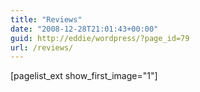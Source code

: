```yaml
---
title: "Reviews"
date: "2008-12-28T21:01:43+00:00"
guid: http://eddie/wordpress/?page_id=79
url: /reviews/
---
```


\[pagelist\_ext show\_first\_image="1"\]
